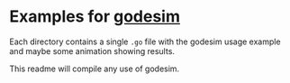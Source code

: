 # Examples for [godesim](https://github.com/soypat/godesim)

Each directory contains a single `.go` file with the godesim usage example and maybe some animation showing results.

This readme will compile any use of godesim.
